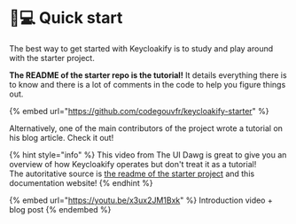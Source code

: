 # 👨💻 Quick start

The best way to get started with Keycloakify is to study and play around with the starter project. &#x20;

**The README of the starter repo is the tutorial!** It details everything there is to know and there is a lot of comments in the code to help you figure things out. &#x20;

{% embed url="https://github.com/codegouvfr/keycloakify-starter" %}

Alternatively, one of the main contributors of the project wrote a tutorial on his blog article. Check it out! &#x20;

{% hint style="info" %}
This video from The UI Dawg is great to give you an overview of how Keycloakify operates but don't treat it as a tutorial!  \
The autoritative source is [the readme of the starter project](https://github.com/keycloakify/keycloakify-starter) and this documentation website!
{% endhint %}

{% embed url="https://youtu.be/x3ux2JM1Bxk" %}
Introduction video + blog post
{% endembed %}
